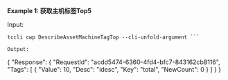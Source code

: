 **Example 1: 获取主机标签Top5**



Input: 

```
tccli cwp DescribeAssetMachineTagTop --cli-unfold-argument ```

Output: 
```
{
    "Response": {
        "RequestId": "acdd5474-6360-4fd4-bfc7-843162cb8116",
        "Tags": [
            {
                "Value": 10,
                "Desc": "idesc",
                "Key": "total",
                "NewCount": 0
            }
        ]
    }
}
```

